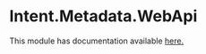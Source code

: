 # Intent.Metadata.WebApi

This module has documentation available [here.](https://docs.intentarchitect.com/articles/modules-common/intent-metadata-webapi/intent-metadata-webapi.html)